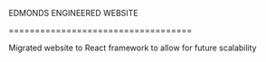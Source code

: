 EDMONDS ENGINEERED WEBSITE 

===================================

Migrated website to React framework to allow for future scalability
